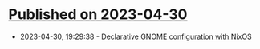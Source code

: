 # [Published on 2023-04-30](index.md)

* [2023-04-30, 19:29:38](https://lobste.rs/s/wdl8zr/declarative_gnome_configuration_with) - [Declarative GNOME configuration with NixOS](https://hoverbear.org/blog/declarative-gnome-configuration-in-nixos/)
